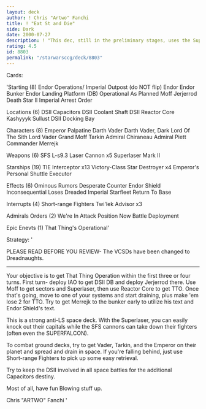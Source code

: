 ```yaml
---
layout: deck
author: ! Chris "Artwo" Fanchi
title: ! "Eat St and Die"
side: Dark
date: 2000-07-27
description: ! "This dec, still in the preliminary stages, uses the Superlaser Mark II to it's fullest extent."
rating: 4.5
id: 8803
permalink: "/starwarsccg/deck/8803"
---
```

Cards: 

'Starting (8)
Endor Operations/ Imperial Outpost (do NOT flip)
Endor
Endor Bunker
Endor Landing Platform (DB)
Operational As Planned
Moff Jerjerrod
Death Star II
Imperial Arrest Order

Locations (6)
DSII Capacitors
DSII Coolant Shaft
DSII Reactor Core
Kashyyyk
Sullust
DSII Docking Bay

Characters (8)
Emperor Palpatine
Darth Vader
Darth Vader, Dark Lord Of The Sith
Lord Vader
Grand Moff Tarkin
Admiral Chiraneau
Admiral Piett
Commander Merrejk

Weapons (6)
SFS L-s9.3 Laser Cannon x5
Superlaser Mark II

Starships (19)
TIE Interceptor x13
Victory-Class Star Destroyer x4
Emperor's Personal Shuttle
Executor

Effects (6)
Ominous Rumors
Desperate Counter
Endor Shield
Inconsequential Loses
Dreaded Imperial Starfleet
Return To Base

Interrupts (4)
Short-range Fighters
Twi'lek Advisor x3

Admirals Orders (2)
We're In Attack Position Now
Battle Deployment

Epic Enevts (1)
That Thing's Operational'

Strategy: '

PLEASE READ BEFORE YOU REVIEW- The VCSDs have been changed to Dreadnaughts.

___________________________________________________________

Your objective is to get That Thing Operation within the first three or four turns. First turn- deploy IAO to get DSII DB and deploy Jerjerrod there. Use Moff to get sectors and Superlaser, then use Reactor Core to get TTO. Once that's going, move to one of your systems and start draining, plus make 'em lose 2 for TTO. Try to get Merrejk to the bunker early to utilize his text and Endor Shield's text.

This is a strong anti-LS space deck. With the Superlaser, you can easily knock out their capitals while the SFS cannons can take down their fighters (often even the SUPERFALCON).

To combat ground decks, try to get Vader, Tarkin, and the Emperor on their planet and spread and drain in space. If you're falling behind, just use Short-range Fighters to pick up some easy retrieval.

Try to keep the DSII involved in all space battles for the additional Capacitors destiny.

Most of all, have fun Blowing stuff up.

Chris "ARTWO" Fanchi '
